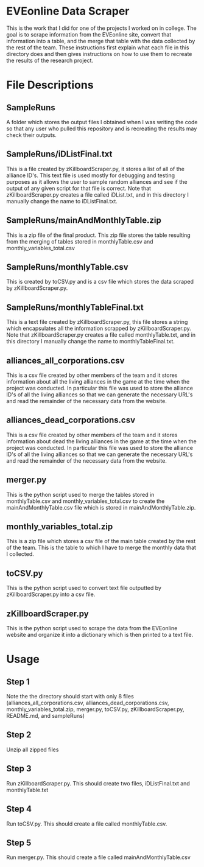 # EVEonline Data Scraper
This is the work that I did for one of the projects I worked on in college. The goal is to scrape information from the EVEonline site, convert that information into a table, and the merge that table with the data collected by the rest of the team. These instructions first explain what each file in this directory does and then gives instructions on how to use them to recreate the results of the research project.

# File Descriptions
## SampleRuns
A folder which stores the output files I obtained when I was writing the code so that any user who pulled this repository and is recreating the results may check their outputs.

## SampleRuns/iDListFinal.txt
This is a file created by zKillboardScraper.py, it stores a list of all of the alliance ID's. This text file is used mostly for debugging and testing purposes as it allows the user to sample random alliances and see if the output of any given script for that file is correct. Note that zKillboardScraper.py creates a file called iDList.txt, and in this directory I manually change the name to iDListFinal.txt.

## SampleRuns/mainAndMonthlyTable.zip
This is a zip file of the final product. This zip file stores the table resulting from the merging of tables stored in monthlyTable.csv and monthly_variables_total.csv

## SampleRuns/monthlyTable.csv
This is created by toCSV.py and is a csv file which stores the data scraped by zKillboardScraper.py.

## SampleRuns/monthlyTableFinal.txt
This is a text file created by zKillboardScraper.py, this file stores a string which encapsulates all the information scrapped by zKillboardScraper.py. Note that zKillboardScraper.py creates a file called monthlyTable.txt, and in this directory I manually change the name to monthlyTableFinal.txt.

## alliances_all_corporations.csv
This is a csv file created by other members of the team and it stores information about all the living alliances in the game at the time when the project was conducted. In particular this file was used to store the alliance ID's of all the living alliances so that we can generate the necessary URL's and read the remainder of the necessary data from the website.

## alliances_dead_corporations.csv
This is a csv file created by other members of the team and it stores information about dead the living alliances in the game at the time when the project was conducted. In particular this file was used to store the alliance ID's of all the living alliances so that we can generate the necessary URL's and read the remainder of the necessary data from the website.

## merger.py
This is the python script used to merge the tables stored in monthlyTable.csv and monthly_variables_total.csv to create the mainAndMonthlyTable.csv file which is stored in mainAndMonthlyTable.zip.

## monthly_variables_total.zip
This is a zip file which stores a csv file of the main table created by the rest of the team. This is the table to which I have to merge the monthly data that I collected.

## toCSV.py
This is the python script used to convert text file outputted by zKillboardScraper.py into a csv file.

## zKillboardScraper.py
This is the python script used to scrape the data from the EVEonline website and organize it into a dictionary which is then printed to a text file.

# Usage
## Step 1
Note the the directory should start with only 8 files (alliances_all_corporations.csv, alliances_dead_corporations.csv, monthly_variables_total.zip, merger.py, toCSV.py, zKillboardScraper.py, README.md, and sampleRuns)
## Step 2
Unzip all zipped files
## Step 3
Run zKillboardScraper.py. This should create two files, iDListFinal.txt and monthlyTable.txt
## Step 4
Run toCSV.py. This should create a file called monthlyTable.csv.
## Step 5
Run merger.py. This should create a file called mainAndMonthlyTable.csv
